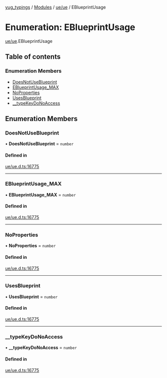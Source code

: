 [yug_typings](../README.md) / [Modules](../modules.md) / [ue/ue](../modules/ue_ue.md) / EBlueprintUsage

# Enumeration: EBlueprintUsage

[ue/ue](../modules/ue_ue.md).EBlueprintUsage

## Table of contents

### Enumeration Members

- [DoesNotUseBlueprint](ue_ue.EBlueprintUsage.md#doesnotuseblueprint)
- [EBlueprintUsage\_MAX](ue_ue.EBlueprintUsage.md#eblueprintusage_max)
- [NoProperties](ue_ue.EBlueprintUsage.md#noproperties)
- [UsesBlueprint](ue_ue.EBlueprintUsage.md#usesblueprint)
- [\_\_typeKeyDoNoAccess](ue_ue.EBlueprintUsage.md#__typekeydonoaccess)

## Enumeration Members

### DoesNotUseBlueprint

• **DoesNotUseBlueprint** = `number`

#### Defined in

[ue/ue.d.ts:16775](https://github.com/YugMetaverse/yug_typings/blob/b7d9b19/ue/ue.d.ts#L16775)

___

### EBlueprintUsage\_MAX

• **EBlueprintUsage\_MAX** = `number`

#### Defined in

[ue/ue.d.ts:16775](https://github.com/YugMetaverse/yug_typings/blob/b7d9b19/ue/ue.d.ts#L16775)

___

### NoProperties

• **NoProperties** = `number`

#### Defined in

[ue/ue.d.ts:16775](https://github.com/YugMetaverse/yug_typings/blob/b7d9b19/ue/ue.d.ts#L16775)

___

### UsesBlueprint

• **UsesBlueprint** = `number`

#### Defined in

[ue/ue.d.ts:16775](https://github.com/YugMetaverse/yug_typings/blob/b7d9b19/ue/ue.d.ts#L16775)

___

### \_\_typeKeyDoNoAccess

• **\_\_typeKeyDoNoAccess** = `number`

#### Defined in

[ue/ue.d.ts:16775](https://github.com/YugMetaverse/yug_typings/blob/b7d9b19/ue/ue.d.ts#L16775)
